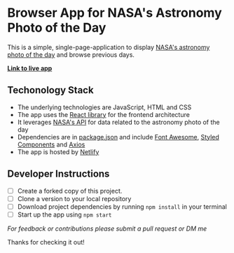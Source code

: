 # Browser App for NASA's Astronomy Photo of the Day

This is a simple, single-page-application to display [NASA's astronomy photo of the day](https://apod.nasa.gov/apod/astropix.html) and browse previous days.

**[Link to live app](https://nasa-apod-site.netlify.app/)**

## Techonology Stack

- The underlying technologies are JavaScript, HTML and CSS
- The app uses the [React library](https://reactjs.org/) for the frontend architecture
- It leverages [NASA's API](https://api.nasa.gov/) for data related to the astronomy photo of the day
- Dependencies are in [package.json](./package.json) and include [Font Awesome](https://fontawesome.com/), [Styled Components](https://styled-components.com/) and [Axios](https://www.npmjs.com/package/axios)
- The app is hosted by [Netlify](https://www.netlify.com/)

## Developer Instructions

- [ ] Create a forked copy of this project.
- [ ] Clone a version to your local repository
- [ ] Download project dependencies by running `npm install` in your terminal
- [ ] Start up the app using `npm start`

*For feedback or contributions please submit a pull request or DM me*

Thanks for checking it out!